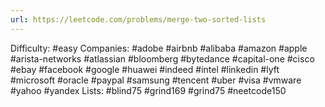 ```yaml
---
url: https://leetcode.com/problems/merge-two-sorted-lists
---
```


Difficulty: #easy
Companies: #adobe #airbnb #alibaba #amazon #apple #arista-networks #atlassian #bloomberg #bytedance #capital-one #cisco #ebay #facebook #google #huawei #indeed #intel #linkedin #lyft #microsoft #oracle #paypal #samsung #tencent #uber #visa #vmware #yahoo #yandex
Lists: #blind75 #grind169 #grind75 #neetcode150